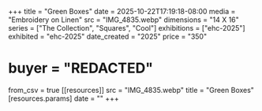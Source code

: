 +++
title = "Green Boxes"
date = 2025-10-22T17:19:18-08:00
media = "Embroidery on Linen"
src = "IMG_4835.webp"
dimensions = "14 X 16"
series = ["The Collection", "Squares", "Cool"]
exhibitions = ["ehc-2025"]
exhibited = "ehc-2025"
date_created = "2025"
price = "350"
# buyer = "REDACTED"
from_csv = true
[[resources]]
  src = "IMG_4835.webp"
  title = "Green Boxes"
  [resources.params]
  date = ""
+++